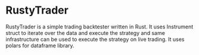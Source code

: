 # RustyTrader
RustyTrader is a simple trading backtester written in Rust.
It uses Instrument struct to iterate over the data and execute the strategy and same infrastructure can be used to
execute the strategy on live trading.
It uses polars for dataframe library.